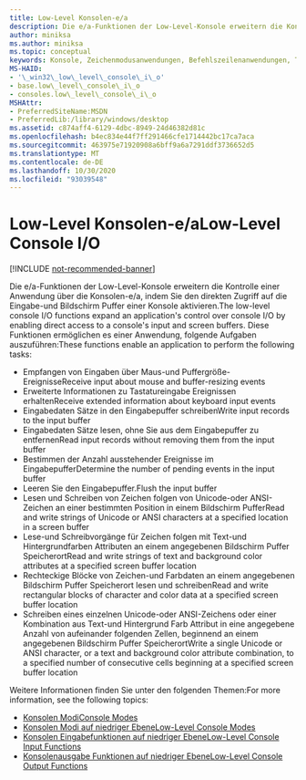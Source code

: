 ```yaml
---
title: Low-Level Konsolen-e/a
description: Die e/a-Funktionen der Low-Level-Konsole erweitern die Kontrolle einer Anwendung über die Konsolen-e/a, indem Sie den direkten Zugriff auf die Eingabe-und Bildschirm Puffer einer Konsole aktivieren.
author: miniksa
ms.author: miniksa
ms.topic: conceptual
keywords: Konsole, Zeichenmodusanwendungen, Befehlszeilenanwendungen, Terminalanwendungen, Konsolen-API
MS-HAID:
- '\_win32\_low\_level\_console\_i\_o'
- base.low\_level\_console\_i\_o
- consoles.low\_level\_console\_i\_o
MSHAttr:
- PreferredSiteName:MSDN
- PreferredLib:/library/windows/desktop
ms.assetid: c874aff4-6129-4dbc-8949-24d46382d81c
ms.openlocfilehash: b4ec834e44f7ff291466cfe1714442bc17ca7aca
ms.sourcegitcommit: 463975e71920908a6bff9a6a7291ddf3736652d5
ms.translationtype: MT
ms.contentlocale: de-DE
ms.lasthandoff: 10/30/2020
ms.locfileid: "93039548"
---
```

# <a name="low-level-console-io"></a><span data-ttu-id="8ac94-104">Low-Level Konsolen-e/a</span><span class="sxs-lookup"><span data-stu-id="8ac94-104">Low-Level Console I/O</span></span>

[!INCLUDE [not-recommended-banner](./includes/not-recommended-banner.md)]

<span data-ttu-id="8ac94-105">Die e/a-Funktionen der Low-Level-Konsole erweitern die Kontrolle einer Anwendung über die Konsolen-e/a, indem Sie den direkten Zugriff auf die Eingabe-und Bildschirm Puffer einer Konsole aktivieren.</span><span class="sxs-lookup"><span data-stu-id="8ac94-105">The low-level console I/O functions expand an application's control over console I/O by enabling direct access to a console's input and screen buffers.</span></span> <span data-ttu-id="8ac94-106">Diese Funktionen ermöglichen es einer Anwendung, folgende Aufgaben auszuführen:</span><span class="sxs-lookup"><span data-stu-id="8ac94-106">These functions enable an application to perform the following tasks:</span></span>

- <span data-ttu-id="8ac94-107">Empfangen von Eingaben über Maus-und Puffergröße-Ereignisse</span><span class="sxs-lookup"><span data-stu-id="8ac94-107">Receive input about mouse and buffer-resizing events</span></span>
- <span data-ttu-id="8ac94-108">Erweiterte Informationen zu Tastatureingabe Ereignissen erhalten</span><span class="sxs-lookup"><span data-stu-id="8ac94-108">Receive extended information about keyboard input events</span></span>
- <span data-ttu-id="8ac94-109">Eingabedaten Sätze in den Eingabepuffer schreiben</span><span class="sxs-lookup"><span data-stu-id="8ac94-109">Write input records to the input buffer</span></span>
- <span data-ttu-id="8ac94-110">Eingabedaten Sätze lesen, ohne Sie aus dem Eingabepuffer zu entfernen</span><span class="sxs-lookup"><span data-stu-id="8ac94-110">Read input records without removing them from the input buffer</span></span>
- <span data-ttu-id="8ac94-111">Bestimmen der Anzahl ausstehender Ereignisse im Eingabepuffer</span><span class="sxs-lookup"><span data-stu-id="8ac94-111">Determine the number of pending events in the input buffer</span></span>
- <span data-ttu-id="8ac94-112">Leeren Sie den Eingabepuffer.</span><span class="sxs-lookup"><span data-stu-id="8ac94-112">Flush the input buffer</span></span>
- <span data-ttu-id="8ac94-113">Lesen und Schreiben von Zeichen folgen von Unicode-oder ANSI-Zeichen an einer bestimmten Position in einem Bildschirm Puffer</span><span class="sxs-lookup"><span data-stu-id="8ac94-113">Read and write strings of Unicode or ANSI characters at a specified location in a screen buffer</span></span>
- <span data-ttu-id="8ac94-114">Lese-und Schreibvorgänge für Zeichen folgen mit Text-und Hintergrundfarben Attributen an einem angegebenen Bildschirm Puffer Speicherort</span><span class="sxs-lookup"><span data-stu-id="8ac94-114">Read and write strings of text and background color attributes at a specified screen buffer location</span></span>
- <span data-ttu-id="8ac94-115">Rechteckige Blöcke von Zeichen-und Farbdaten an einem angegebenen Bildschirm Puffer Speicherort lesen und schreiben</span><span class="sxs-lookup"><span data-stu-id="8ac94-115">Read and write rectangular blocks of character and color data at a specified screen buffer location</span></span>
- <span data-ttu-id="8ac94-116">Schreiben eines einzelnen Unicode-oder ANSI-Zeichens oder einer Kombination aus Text-und Hintergrund Farb Attribut in eine angegebene Anzahl von aufeinander folgenden Zellen, beginnend an einem angegebenen Bildschirm Puffer Speicherort</span><span class="sxs-lookup"><span data-stu-id="8ac94-116">Write a single Unicode or ANSI character, or a text and background color attribute combination, to a specified number of consecutive cells beginning at a specified screen buffer location</span></span>

<span data-ttu-id="8ac94-117">Weitere Informationen finden Sie unter den folgenden Themen:</span><span class="sxs-lookup"><span data-stu-id="8ac94-117">For more information, see the following topics:</span></span>

- [<span data-ttu-id="8ac94-118">Konsolen Modi</span><span class="sxs-lookup"><span data-stu-id="8ac94-118">Console Modes</span></span>](console-modes.md)
- [<span data-ttu-id="8ac94-119">Konsolen Modi auf niedriger Ebene</span><span class="sxs-lookup"><span data-stu-id="8ac94-119">Low-Level Console Modes</span></span>](low-level-console-modes.md)
- [<span data-ttu-id="8ac94-120">Konsolen Eingabefunktionen auf niedriger Ebene</span><span class="sxs-lookup"><span data-stu-id="8ac94-120">Low-Level Console Input Functions</span></span>](low-level-console-input-functions.md)
- [<span data-ttu-id="8ac94-121">Konsolenausgabe Funktionen auf niedriger Ebene</span><span class="sxs-lookup"><span data-stu-id="8ac94-121">Low-Level Console Output Functions</span></span>](low-level-console-output-functions.md)
